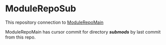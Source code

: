 # ModuleRepoSub
This repository connection to [ModuleRepoMain](https://github.com/Atlogex/ModuleRepoMain)

ModuleRepoMain has cursor commit for directory **_submods_** by last commit from this repo. 
